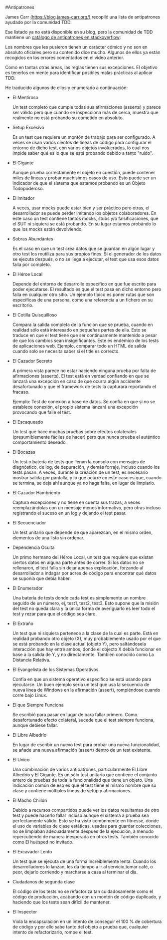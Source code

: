 #Antipatrones

James Carr [(https://blog.james-carr.org/)](https://blog.james-carr.org/) recopiló 
una lista de antipatrones ayudado por la comunidad TDD.

Ese listado ya no está disponible en su blog, pero la comunidad de TDD mantiene un 
[catálogo de antipatrones en stackoverflow](https://stackoverflow.com/questions/333682/unit-testing-anti-patterns-catalogue):

Los nombres que les pusieron tienen un carácter cómico y no son en absoluto oficiales 
pero su contenido dice mucho. Algunos de ellos ya están recogidos en los errores comentados 
en el vídeo anterior. 

Como en tantas otras áreas, las reglas tienen sus excepciones. El objetivo es 
tenerlos en mente para identificar posibles malas prácticas al aplicar TDD.

He traducido algunos de ellos y enumerado a continuación:

- El Mentiroso

    Un test completo que cumple todas sus afirmaciones (asserts) y parece ser 
    válido pero que cuando se inspecciona más de cerca, muestra que realmente 
    no está probando su cometido en absoluto.

- Setup Excesivo

    Es un test que requiere un montón de trabajo para ser configurado. A veces 
    se usan varios cientos de líneas de código para configurar el entorno de 
    dicho test, con varios objetos involucrados, lo cual nos impide saber qué 
    es lo que se está probando debido a tanto "ruido".

- El Gigante

    Aunque prueba correctamente el objeto en cuestión, puede contener miles de 
    líneas y probar muchísimos casos de uso. Esto puede ser un indicador de que 
    el sistema que estamos probando es un Objeto Todopoderoso.

- El Imitador

    A veces, usar mocks puede estar bien y ser práctico pero otras, el desarrollador 
    se puede perder imitando los objetos colaboradores. En este caso un test 
    contiene tantos mocks, stubs y/o falsificaciones, que el SUT ni siquiera se 
    está probando. En su lugar estamos probándo lo que los mocks están devolviendo.

- Sobras Abundantes

    Es el caso en que un test crea datos que se guardan en algún lugar y otro 
    test los reutiliza para sus propios fines. Si el generador de los datos se 
    ejecuta después, o no se llega a ejecutar, el test que usa esos datos falla 
    por completo.

- El Héroe Local

    Depende del entorno de desarrollo específico en que fue escrito para poder 
    ejecutarse. El resultado es que el test pasa en dicho entorno pero falla en 
    cualquier otro sitio. Un ejemplo típico es poner rutas que son específicas 
    de una persona, como una referencia a un fichero en su escritorio.

- El Cotilla Quisquilloso

    Compara la salida completa de la función que se prueba, cuando en realidad 
    sólo está interesado en pequeñas partes de ella. Esto se traduce en que el 
    test tiene que ser continuamente mantenido a pesar de que los cambios sean 
    insignificantes. 
    Este es endémico de los tests de aplicaciones web. Ejemplo, comparar todo 
    un HTML de salida cuando solo se necesita saber si el title es correcto.

- El Cazador Secreto

    A primera vista parece no estar haciendo ninguna prueba por falta de afirmaciones (asserts). 
    El test está en verdad confiando en que se lanzará una excepción en caso de 
    que ocurra algún accidente desafortunado y que el framework de tests la 
    capturará reportando el fracaso.
    
    Ejemplo: Test de conexión a base de datos. Se confía en que si no se establece 
    conexión, el propio sistema lanzará una excepción provocando que falle el test.

- El Escaqueado

    Un test que hace muchas pruebas sobre efectos colaterales (presumiblemente 
    fáciles de hacer) pero que nunca prueba el auténtico comportamiento deseado. 

- El Bocazas

    Un test o batería de tests que llenan la consola con mensajes de diagnóstico, 
    de log, de depuración, y demás forraje, incluso cuando los tests pasan. 
    A veces, durante la creación de un test, es necesario mostrar salida por 
    pantalla, y lo que ocurre en este caso es que, cuando se termina, se deja 
    ahí aunque ya no haga falta, en lugar de limpiarlo.

- El Cazador Hambriento

    Captura excepciones y no tiene en cuenta sus trazas, a veces reemplazándolas 
    con un mensaje menos informativo, pero otras incluso registrando el suceso 
    en un log y dejando el test pasar.

- El Secuenciador

    Un test unitario que depende de que aparezcan, en el mismo orden, elementos 
    de una lista sin ordenar.

- Dependencia Oculta

    Un primo hermano del Héroe Local, un test que requiere que existan ciertos 
    datos en alguna parte antes de correr. Si los datos no se rellenaron, el 
    test falla sin dejar apenas explicación, forzando al desarrollador a indagar 
    por acres de código para encontrar qué datos se suponía que debía haber.

- El Enumerador

    Una batería de tests donde cada test es simplemente un nombre seguido de un 
    número, ej, test1, test2, test3. Esto supone que la misión del test no queda 
    clara y la única forma de averiguarlo es leer todo el test y rezar para que 
    el código sea claro.

- El Extraño

    Un test que ni siquiera pertenece a la clase de la cual es parte. Está en 
    realidad probando otro objeto (X), muy probablemente usado por el que se está 
    probando en la clase actual (objeto Y), pero saltándosela interacción que 
    hay entre ambos, donde el objecto X debía funcionar en base a la salida de 
    Y, y no directamente. También conocido como La Distancia Relativa.

- El Evangelista de los Sistemas Operativos

    Confía en que un sistema operativo específico se está usando para ejecutarse. 
    Un buen ejemplo sería un test que usa la secuencia de nueva línea de Windows 
    en la afirmación (assert), rompiéndose cuando corre bajo Linux.

- El que Siempre Funciona

    Se escribió para pasar en lugar de para fallar primero. Como desafortunado 
    efecto colateral, sucede que el test siempre funciona, aunque debiese fallar.

- El Libre Albedrío

    En lugar de escribir un nuevo test para probar una nueva funcionalidad, 
    se añade una nueva afirmación (assert) dentro de un test existente.

- El Unico

    Una combinación de varios antipatrones, particularmente El Libre Albedrío y 
    El Gigante. Es un sólo test unitario que contiene el conjunto entero de 
    pruebas de toda la funcionalidad que tiene un objeto. Una indicación común 
    de eso es que el test tiene el mismo nombre que su clase y contiene múltiples 
    líneas de setup y afirmaciones.

- El Macho Chillón

    Debido a recursos compartidos puede ver los datos resultantes de otro test 
    y puede hacerlo fallar incluso aunque el sistema a prueba sea perfectamente 
    válido. Esto se ha visto comúnmente en fitnesse, donde el uso de variables 
    de clase estáticas, usadas para guardar colecciones, no se limpiaban 
    adecuadamente después de la ejecución, a menudo repercutiendo de manera 
    inesperada en otros tests. También conocido como El huésped no invitado.

- El Excavador Lento

    Un test que se ejecuta de una forma increíblemente lenta. Cuando los 
    desarrolladores lo lanzan, les da tiempo a ir al servicio,tomar café, o 
    peor, dejarlo corriendo y marcharse a casa al terminar el día.

- Ciudadanos de segunda clase

    El código de los tests no se refactoriza tan cuidadosamente como el código de 
    producción, acabando con un montón de código duplicado, y haciendo que los 
    tests sean difícil de mantener.
	
- El Inspector

    Viola la encapsulación en un intento de conseguir el 100 % de cobertura de 
    código y por ello sabe tanto del objeto a prueba que, cualquier intento de 
    refactorizarlo, rompe el test.